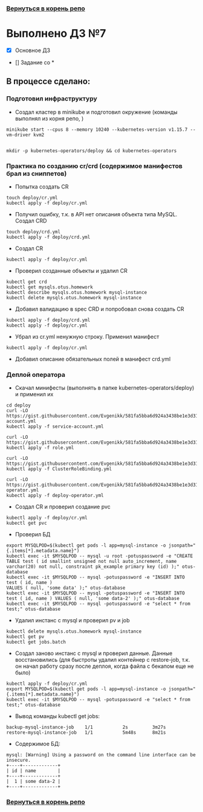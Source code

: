 ### [Вернуться в корень репо](/../../)

# Выполнено ДЗ №7

 - [x] Основное ДЗ
 - [] Задание со *
## В процессе сделано:



### Подготовил инфраструктуру
- Создал кластер в minikube и подготовил окружение (команды выполнял из корня репо, )
~~~
minikube start --cpus 8 --memory 10240 --kubernetes-version v1.15.7 --vm-driver kvm2


mkdir -p kubernetes-operators/deploy && cd kubernetes-operators
~~~
### Практика по созданию cr/crd (содержимое манифестов брал из сниппетов)
- Попытка создать CR
~~~
touch deploy/cr.yml
kubectl apply -f deploy/cr.yml
~~~
- Получил ошибку, т.к. в API нет описания объекта типа MySQL. Создал CRD
~~~
touch deploy/crd.yml
kubectl apply -f deploy/crd.yml
~~~
- Создал CR
~~~
kubectl apply -f deploy/cr.yml
~~~
- Проверил созданные объекты и удалил CR
~~~
kubectl get crd
kubectl get mysqls.otus.homework
kubectl describe mysqls.otus.homework mysql-instance
kubectl delete mysqls.otus.homework mysql-instance
~~~
- Добавил валидацию в spec CRD и попробовал снова создать CR
~~~
kubectl apply -f deploy/crd.yml
kubectl apply -f deploy/cr.yml
~~~
- Убрал из cr.yml ненужную строку. Применил манифест
~~~
kubectl apply -f deploy/cr.yml
~~~
- Добавил описание обязательных полей в манифест crd.yml

### Деплой оператора
- Скачал минифесты (выполнять в папке kubernetes-operators/deploy) и применил их
~~~
cd deploy
curl -LO https://gist.githubusercontent.com/Evgenikk/581fa5bba6d924a3438be1e3d31aa468/raw/99429270c474cc434748e1058919e27df01d9a48/service-account.yml
kubectl apply -f service-account.yml

curl -LO https://gist.githubusercontent.com/Evgenikk/581fa5bba6d924a3438be1e3d31aa468/raw/99429270c474cc434748e1058919e27df01d9a48/role.yml
kubectl apply -f role.yml

curl -LO https://gist.githubusercontent.com/Evgenikk/581fa5bba6d924a3438be1e3d31aa468/raw/99429270c474cc434748e1058919e27df01d9a48/ClusterRoleBinding.yml
kubectl apply -f ClusterRoleBinding.yml

curl -LO https://gist.githubusercontent.com/Evgenikk/581fa5bba6d924a3438be1e3d31aa468/raw/619023d01e49ca3702357d4fded4d054cd523a9a/deploy-operator.yml
kubectl apply -f deploy-operator.yml
~~~
- Создал CR и проверил создание pvc
~~~
kubectl apply -f deploy/cr.yml
kubectl get pvc
~~~
- Проверил БД
~~~
export MYSQLPOD=$(kubectl get pods -l app=mysql-instance -o jsonpath="{.items[*].metadata.name}")
kubectl exec -it $MYSQLPOD -- mysql -u root -potuspassword -e "CREATE TABLE test ( id smallint unsigned not null auto_increment, name varchar(20) not null, constraint pk_example primary key (id) );" otus-database
kubectl exec -it $MYSQLPOD -- mysql -potuspassword -e "INSERT INTO test ( id, name )
VALUES ( null, 'some data' );" otus-database
kubectl exec -it $MYSQLPOD -- mysql -potuspassword -e "INSERT INTO test ( id, name ) VALUES ( null, 'some data-2' );" otus-database
kubectl exec -it $MYSQLPOD -- mysql -potuspassword -e "select * from test;" otus-database
~~~
- Удалил инстанс с mysql и проверил pv и job
~~~
kubectl delete mysqls.otus.homework mysql-instance
kubectl get pv
kubectl get jobs.batch
~~~
- Создал заново инстанс с mysql и проверил данные. Данные восстановились (для быстроты удалил контейнер с restore-job, т.к. он начал работу сразу после деплоя, когда файла с бекапом еще не было)
~~~
kubectl apply -f deploy/cr.yml
export MYSQLPOD=$(kubectl get pods -l app=mysql-instance -o jsonpath="{.items[*].metadata.name}")
kubectl exec -it $MYSQLPOD -- mysql -potuspassword -e "select * from test;" otus-database
~~~
- Вывод команды kubectl get jobs:
~~~
backup-mysql-instance-job    1/1           2s         3m27s
restore-mysql-instance-job   1/1           5m48s      8m21s
~~~
- Содержимое БД:
~~~
mysql: [Warning] Using a password on the command line interface can be insecure.
+----+-------------+
| id | name        |
+----+-------------+
|  1 | some data-2 |
+----+-------------+
~~~

### [Вернуться в корень репо](/../../)